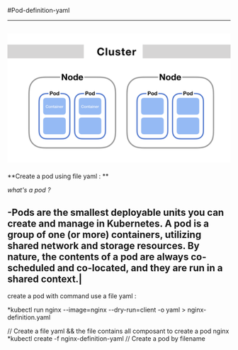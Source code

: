 #Pod-definition-yaml 
<!--  -->
----------------------------------------------------------------------
![alt](./image/pod.png)
----------------------------------------------------------------------
**Create a pod using file yaml : ** 
<!--  -->
*what's a pod ?* 
<!-- | -->
-Pods are the smallest deployable units you can create and manage in Kubernetes. A pod is a group of one (or more) containers, utilizing shared network and storage resources. By nature, the contents of a pod are always co-scheduled and co-located, and they are run in a shared context.|
------------------------------------------------------------------------
 <!--  -->
create a pod with command use a file yaml :  

*kubectl run nginx --image=nginx --dry-run=client -o yaml > nginx-definition.yaml 
<!--  -->
// Create a file yaml && the file contains all composant to create a pod nginx 
*kubectl create -f nginx-definition-yaml 
// Create a pod by filename  
